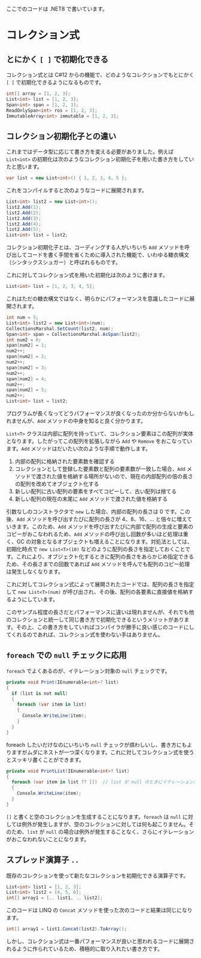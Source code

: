 ここでのコードは .NET8 で書いています。

# コレクション式
## とにかく `[ ]` で初期化できる
コレクション式とは C#12 からの機能で、どのようなコレクションでもとにかく `[ ]` で初期化できるようになるものです。
``` cs
int[] array = [1, 2, 3];
List<int> list = [1, 2, 3];
Span<int> span = [1, 2, 3];
ReadOnlySpan<int> ros = [1, 2, 3];
ImmutableArray<int> immutable = [1, 2, 3];
```

## コレクション初期化子との違い
これまではデータ型に応じて書き方を変える必要がありました。例えば `List<int>` の初期化は次のようなコレクション初期化子を用いた書き方をしていたと思います。
``` cs
var list = new List<int>() { 1, 2, 3, 4, 5 };
```
これをコンパイルすると次のようなコードに展開されます。
``` cs
List<int> list2 = new List<int>();
list2.Add(1);
list2.Add(2);
list2.Add(3);
list2.Add(4);
list2.Add(5);
List<int> list = list2;
```
コレクション初期化子とは、コーディングする人がいちいち `Add` メソッドを呼び出してコードを書く手間を省くために導入された機能で、いわゆる糖衣構文（シンタックスシュガー）と呼ばれるものです。

これに対してコレクション式を用いた初期化は次のように書けます。
``` cs
List<int> list = [1, 2, 3, 4, 5];
```
これはただの糖衣構文ではなく、明らかにパフォーマンスを意識したコードに展開されます。
``` cs
int num = 5;
List<int> list2 = new List<int>(num);
CollectionsMarshal.SetCount(list2, num);
Span<int> span = CollectionsMarshal.AsSpan(list2);
int num2 = 0;
span[num2] = 1;
num2++;
span[num2] = 2;
num2++;
span[num2] = 3;
num2++;
span[num2] = 4;
num2++;
span[num2] = 5;
num2++;
List<int> list = list2;
```
プログラムが長くなってどうパフォーマンスが良くなったのか分からないかもしれませんが、`Add` メソッドの中身を知ると良く分かります。

`List<T>` クラスは内部に配列を持っていて、コレクション要素はこの配列が実体となります。したがってこの配列を拡張しながら `Add` や `Remove` をおこなっています。`Add` メソッドはだいたい次のような手順で動作します。
1. 内部の配列に格納された要素数を確認する
2. コレクションとして登録した要素数と配列の要素数が一致した場合、`Add` メソッドで渡された値を格納する場所がないので、現在の内部配列の倍の長さの配列を改めてオブジェクト化する
3. 新しい配列に古い配列の要素をすべてコピーして、古い配列は捨てる
4. 新しい配列の現在の末尾に `Add` メソッドで渡された値を格納する

引数なしのコンストラクタで `new` した場合、内部の配列の長さは 0 です。この後、`Add` メソッドを呼び出すたびに配列の長さが 4、8、16、... と倍々に増えていきます。このため、`Add` メソッドを呼び出すたびに内部で配列の生成と要素のコピーがおこなわれるため、`Add` メソッドの呼び出し回数が多いほど処理は重く、GC の対象となるオブジェクトも増えることになります。対処法としては、初期化時点で `new List<T>(10)` などのように配列の長さを指定しておくことです。これにより、オブジェクト化するときに配列の長さをあらかじめ指定できるため、その長さまでの回数であれば `Add` メソッドを呼んでも配列のコピー処理は発生しなくなります。

これに対してコレクション式によって展開されたコードでは、配列の長さを指定して `new List<T>(num)` が呼び出され、その後、配列の各要素に直接値を格納するようにしています。

このサンプル程度の長さだとパフォーマンスに違いは現れませんが、それでも他のコレクションと統一して同じ書き方で初期化できるというメリットがあります。その上、この書き方をしていればコンパイラが勝手に良い感じのコードにしてくれるのであれば、コレクション式を使わない手はありません。

## `foreach` での `null` チェックに応用
`foreach` でよくあるのが、イテレーション対象の `null` チェックです。
``` cs
private void Print(IEnumerable<int>? list)
{
  if (list is not null)
  {
    foreach (var item in list)
    {
      Console.WriteLine(item);
    }
  }
}
```
foreach したいだけなのにいちいち `null` チェックが煩わしいし、書き方にもよりますがムダにネストが一つ深くなります。これに対してコレクション式を使うとスッキリ書くことができます。
``` cs
private void PrintList(IEnumerable<int>? list)
{
  foreach (var item in list ?? [])  // list が null のときにイテレーション対象が Array.Empty<int>() になるのでイテレーションしない
  {
    Console.WriteLine(item);
  }
}
```
`[]` と書くと空のコレクションを生成することになります。`foreach` は `null` に対しては例外が発生しますが、空のコレクションに対しては何も起こりません。そのため、`list` が `null` の場合は例外が発生することなく、さらにイテレーションがおこなわれないことになります。

## スプレッド演算子 `..`
既存のコレクションを使って新たなコレクションを初期化できる演算子です。
``` cs
List<int> list1 = [1, 2, 3];
List<int> list2 = [4, 5, 6];
int[] array1 = [.. list1, .. list2];
```
このコードは LINQ の `Concat` メソッドを使った次のコードと結果は同じになります。
``` cs
int[] array1 = list1.Concat(list2).ToArray();
```
しかし、コレクション式は一番パフォーマンスが良いと思われるコードに展開されるように作られているため、積極的に取り入れたい書き方です。
